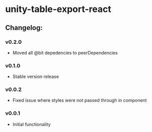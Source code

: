 # unity-table-export-react
## Changelog:

### v0.2.0
- Moved all @bit depedencies to peerDependencies

### v0.1.0
- Stable version release

### v0.0.2
- Fixed issue where styles were not passed through in component

### v0.0.1
- Initial functionality
